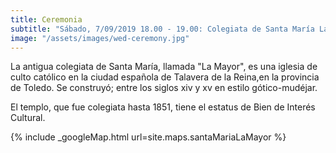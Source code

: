 ```yaml
---
title: Ceremonia
subtitle: "Sábado, 7/09/2019 18.00 - 19.00: Colegiata de Santa María La Mayor"
image: "/assets/images/wed-ceremony.jpg"
---
```


La antigua colegiata de Santa María, llamada "La Mayor",
es una iglesia de culto católico en la ciudad española de Talavera de la
Reina,en la provincia de Toledo. Se construyó; entre los siglos xiv y xv en
estilo gótico-mudéjar.

El templo, que fue colegiata hasta 1851, tiene el estatus de Bien de
Interés Cultural.

{% include _googleMap.html url=site.maps.santaMariaLaMayor %}